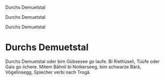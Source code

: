 Durchs Demuetstal

Durchs Demuetstal

Durchs Demuetstal

# Durchs Demuetstal

Durchs Demuetstal oder bim Gübsesee go laufe. Bi Riethüseli, Tüüfe oder Gais go iichere. Mitem Bähnli bi Notkerseeg, bim schwarze Bärä, Vögelinsegg, Spiecher verbi nach Trogä.